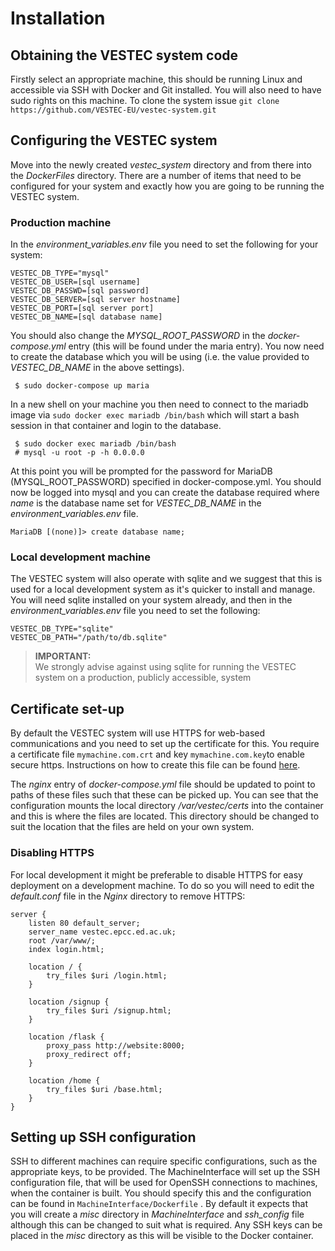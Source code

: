 # Installation

## Obtaining the VESTEC system code

Firstly select an appropriate machine, this should be running Linux and accessible via SSH with Docker and Git installed. You will also need to have sudo rights on this machine. To clone the system issue `git clone https://github.com/VESTEC-EU/vestec-system.git`

## Configuring the VESTEC system

Move into the newly created _vestec_system_ directory and from there into the _DockerFiles_ directory. There are a number of items that need to be configured for your system and exactly how you are going to be running the VESTEC system. 

### Production machine

In the _environment_variables.env_ file you need to set the following for your system:

```
VESTEC_DB_TYPE="mysql"
VESTEC_DB_USER=[sql username]
VESTEC_DB_PASSWD=[sql password]
VESTEC_DB_SERVER=[sql server hostname]
VESTEC_DB_PORT=[sql server port]
VESTEC_DB_NAME=[sql database name]
```

You should also change the _MYSQL_ROOT_PASSWORD_ in the _docker-compose.yml_ entry (this will be found under the maria entry). You now need to create the database which you will be using (i.e. the value provided to _VESTEC_DB_NAME_ in the above settings). 

``` 
 $ sudo docker-compose up maria
```

In a new shell on your machine you then need to connect to the mariadb image via `sudo docker exec mariadb /bin/bash` which will start a bash session in that container and login to the database.

``` 
 $ sudo docker exec mariadb /bin/bash
 # mysql -u root -p -h 0.0.0.0
```

At this point you will be prompted for the password for MariaDB (MYSQL_ROOT_PASSWORD) specified in docker-compose.yml. You should now be logged into mysql and you can create the database required where _name_ is the database name set for _VESTEC_DB_NAME_ in the _environment_variables.env_ file.

```
MariaDB [(none)]> create database name;
```

### Local development machine

The VESTEC system will also operate with sqlite and we suggest that this is used for a local development system as it's quicker to install and manage. You will need sqlite installed on your system already, and then in the _environment_variables.env_ file you need to set the following:

```
VESTEC_DB_TYPE="sqlite"
VESTEC_DB_PATH="/path/to/db.sqlite"
```


>**IMPORTANT:**  
> We strongly advise against using sqlite for running the VESTEC system on a production, publicly accessible, system

## Certificate set-up

By default the VESTEC system will use HTTPS for web-based communications and you need to set up the certificate for this. You require a certificate file `mymachine.com.crt` and key `mymachine.com.key`to enable secure https. Instructions on how to create this file can be found [here](https://docs.nginx.com/nginx/admin-guide/security-controls/configuring-http-basic-authentication/). 

The _nginx_ entry of _docker-compose.yml_ file should be updated to point to paths of these files such that these can be picked up. You can see that the configuration mounts the local directory _/var/vestec/certs_ into the container and this is where the files are located. This directory should be changed to suit the location that the files are held on your own system.

### Disabling HTTPS

For local development it might be preferable to disable HTTPS for easy deployment on a development machine. To do so you will need to edit the _default.conf_ file in the _Nginx_ directory to remove HTTPS:

```
server {
    listen 80 default_server;
    server_name vestec.epcc.ed.ac.uk;
    root /var/www/;
    index login.html;

    location / {
        try_files $uri /login.html;
    }

    location /signup {
        try_files $uri /signup.html;
    }

    location /flask {
        proxy_pass http://website:8000;
        proxy_redirect off;
    }

    location /home {
        try_files $uri /base.html;
    }
}
```
## Setting up SSH configuration
SSH to different machines can require specific configurations, such as the appropriate keys, to be provided. The MachineInterface will set up the SSH configuration file, that will be used for OpenSSH connections to machines, when the container is built. You should specify this and the configuration can be found in `MachineInterface/Dockerfile` . By default it expects that you will create a _misc_ directory in _MachineInterface_ and _ssh_config_ file although this can be changed to suit what is required. Any SSH keys can be placed in the _misc_ directory as this will be visible to the Docker container.
